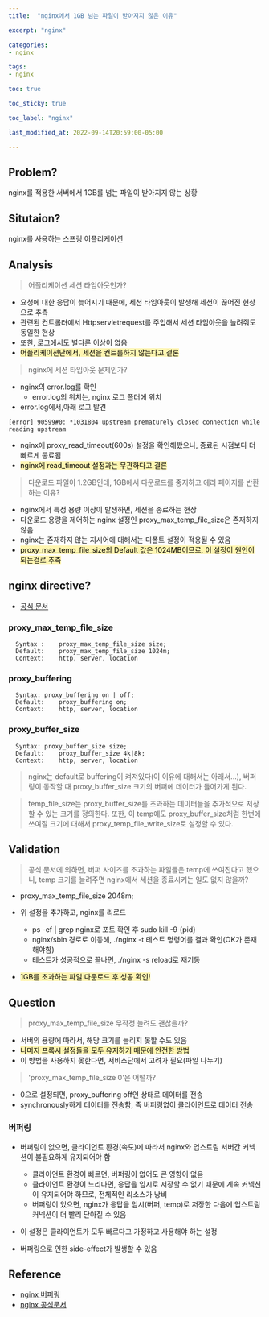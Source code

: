 ```yaml
---
title:  "nginx에서 1GB 넘는 파일이 받아지지 않은 이유"

excerpt: "nginx"

categories:
- nginx

tags:
- nginx

toc: true

toc_sticky: true

toc_label: "nginx"

last_modified_at: 2022-09-14T20:59:00-05:00

---
```


## Problem?

nginx를 적용한 서버에서 1GB를 넘는 파일이 받아지지 않는 상황


## Situtaion?
nginx를 사용하는 스프링 어플리케이션

## Analysis

> 어플리케이션 세션 타임아웃인가?

  - 요청에 대한 응답이 늦어지기 때문에, 세션 타임아웃이 발생해 세션이 끊어진 현상으로 추측
  - 관련된 컨트롤러에서 Httpservletrequest를 주입해서 세션 타임아웃을 늘려줘도 동일한 현상
  - 또한, 로그에서도 별다른 이상이 없음
  - <mark style='background-color: #fff5b1'>어플리케이션단에서, 세션을 컨트롤하지 않는다고 결론</mark>

> nginx에 세션 타임아웃 문제인가?

  - nginx의 error.log를 확인
    - error.log의 위치는, nginx 로그 폴더에 위치
  - error.log에서,아래 로그 발견

~~~shell
[error] 90599#0: *1031804 upstream prematurely closed connection while reading upstream
~~~

  - nginx에 proxy_read_timeout(600s) 설정을 확인해봤으나, 종료된 시점보다 더 빠르게 종료됨
  - <mark style='background-color: #fff5b1'>nginx에 read_timeout 설정과는 무관하다고 결론</mark>

> 다운로드 파일이 1.2GB인데, 1GB에서 다운로드를 중지하고 에러 페이지를 반환하는 이유?

  - nginx에서 특정 용량 이상이 발생하면, 세션을 종료하는 현상
  - 다운로드 용량을 제어하는 nginx 설정인 proxy_max_temp_file_size은 존재하지 않음
  - nginx는 존재하지 않는 지시어에 대해서는 디폴트 설정이 적용될 수 있음
  - <mark style='background-color: #fff5b1'>proxy_max_temp_file_size의 Default 값은 1024MB이므로, 이 설정이 원인이 되는걸로 추측</mark>

## nginx directive?
  - [공식 문서](http://nginx.org/en/docs/http/ngx_http_proxy_module.html#proxy_max_temp_file_size)
  
### proxy_max_temp_file_size

  ~~~shell
    Syntax :	proxy_max_temp_file_size size;
    Default:	proxy_max_temp_file_size 1024m;
    Context:	http, server, location
  ~~~

### proxy_buffering

  ~~~shell  
    Syntax:	proxy_buffering on | off;
    Default:	proxy_buffering on;
    Context:	http, server, location
  ~~~

### proxy_buffer_size

  ~~~shell
    Syntax:	proxy_buffer_size size;
    Default:	proxy_buffer_size 4k|8k;
    Context:	http, server, location
  ~~~

> nginx는 default로 buffering이 켜져있다(이 이유에 대해서는 아래서...), 버퍼링이 동작할 때 proxy_buffer_size 크기의 버퍼에 데이터가 들어가게 된다.

> temp_file_size는 proxy_buffer_size를 초과하는 데이터들을 추가적으로 저장할 수 있는 크기를 정의한다. 또한, 이 temp에도 proxy_buffer_size처럼
> 한번에 쓰여질 크기에 대해서 proxy_temp_file_write_size로 설정할 수 있다.

## Validation
  > 공식 문서에 의하면, 버퍼 사이즈를 초과하는 파일들은 temp에 쓰여진다고 했으니, temp 크기를 늘려주면 nginx에서 세션을 
  > 종료시키는 일도 없지 않을까?

  - proxy_max_temp_file_size 2048m;
  - 위 설정을 추가하고, nginx를 리로드
    - ps -ef | grep nginx로 포트 확인 후 sudo kill -9 {pid}
    - nginx/sbin 경로로 이동해, ./nginx -t 테스트 명령어를 결과 확인(OK가 존재해야함)
    - 테스트가 성공적으로 끝나면, ./nginx -s reload로 재기동
  
  - <mark style='background-color: #fff5b1'>1GB를 초과하는 파일 다운로드 후 성공 확인!</mark>

## Question
  > proxy_max_temp_file_size 무작정 늘려도 괜찮을까?

  - 서버의 용량에 따라서, 해당 크기를 늘리지 못할 수도 있음
  - <mark style='background-color: #fff5b1'>나머지 프록시 설정들을 모두 유지하기 때문에 안전한 방법</mark>
  - 이 방법을 사용하지 못한다면, 서비스단에서 고려가 필요(파일 나누기)

  > 'proxy_max_temp_file_size 0'은 어떨까?

  - 0으로 설정되면, proxy_buffering off인 상태로 데이터를 전송
  - synchronously하게 데이터를 전송함, 즉 버퍼링없이 클라이언트로 데이터 전송
   
### 버퍼링

  - 버퍼링이 없으면, 클라이언트 환경(속도)에 따라서 nginx와 업스트림 서버간 커넥션이 불필요하게 유지되어야 함
    - 클라이언트 환경이 빠르면, 버퍼링이 없어도 큰 영향이 없음
    - 클라이언트 환경이 느리다면, 응답을 임시로 저장할 수 없기 때문에 계속 커넥션이 유지되어야 하므로, 전체적인 리소스가 낭비
    - 버퍼링이 있으면, nginx가 응답을 임시(버퍼, temp)로 저장한 다음에 업스트림 커넥션이 더 빨리 닫아질 수 있음 
    
  - 이 설정은 클라이언트가 모두 빠르다고 가정하고 사용해야 하는 설정
  - 버퍼링으로 인한 side-effect가 발생할 수 있음

## Reference
  - [nginx 버퍼링](https://www.digitalocean.com/community/tutorials/understanding-nginx-http-proxying-load-balancing-buffering-and-caching)
  - [nginx 공식문서](http://nginx.org/en/docs/http/ngx_http_proxy_module.html#proxy_max_temp_file_size)
